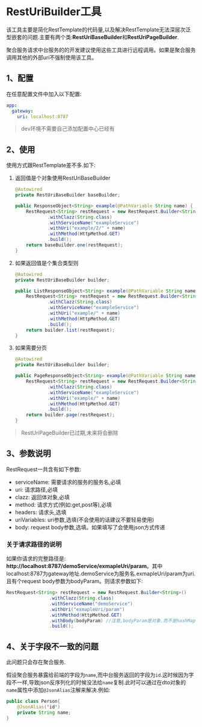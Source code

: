 # RestUriBuilder工具

该工具主要是简化RestTemplate的代码量,以及解决RestTemplate无法深层次泛型嵌套的问题.主要有两个类:**RestUriBaseBuilder**和**RestUriPageBuilder**.

聚合服务请求中台服务的的开发建议使用这些工具进行远程调用。如果是聚合服务调用其他的外部uri不强制使用该工具。

## 1、配置

在任意配置文件中加入以下配置:

```yaml
app:
  gateway:
    uri: localhost:8787
```

> dev环境不需要自己添加配置中心已经有

## 2、使用

使用方式跟RestTemplate差不多.如下:

1. 返回值是个对象使用RestUriBaseBuilder

    ```java
    @Autowired
    private RestUriBaseBuilder baseBuilder;

    public ResponseObject<String> example(@PathVariable String name) {
        RestRequest<String> restRequest = new RestRequest.Builder<String>()
                .withClazz(String.class)
                .withServiceName("exampleService")
                .withUri("example/2/" + name)
                .withMethod(HttpMethod.GET)
                .build();
        return baseBuilder.one(restRequest);
    }
    ```

1. 如果返回值是个集合类型则

    ```java
    @Autowired
    private RestUriBaseBuilder builder;
    
    public ListResponseObject<String> example(@PathVariable String name){
        RestRequest<String> restRequest = new RestRequest.Builder<String>()
                .withClazz(String.class)
                .withServiceName("exampleService")
                .withUri("example/" + name)
                .withMethod(HttpMethod.GET)
                .build();
        return builder.list(restRequest);
    }
    ```

1. 如果需要分页

    ```java
    @Autowired
    private RestUriBaseBuilder builder;
    
    public PageResponseObject<String> example(@PathVariable String name){
        RestRequest<String> restRequest = new RestRequest.Builder<String>()
                .withClazz(String.class)
                .withServiceName("exampleService")
                .withUri("example/" + name)
                .withMethod(HttpMethod.GET)
                .build();
        return builder.page(restRequest);
    }
    ```

> RestUriPageBuilder已过期,未来将会删除

## 3、参数说明

RestRequest一共含有如下参数:

- serviceName: 需要请求的服务的服务名,必填
- uri: 请求路径,必填
- clazz: 返回体对象,必填
- method: 请求方式(例如:get,post等),必填
- headers: 请求头,选填
- uriVariables: uri参数,选填(不会使用的话建议不要轻易使用)
- body: request body参数,选填。如果填写了会使用json方式传递

### 关于请求路径的说明

如果你请求的完整路径是: **http://localhost:8787/demoService/exmapleUri/param**。其中localhost:8787为gateway地址.demoService为服务名.exmapleUri/param为uri.且有个request body参数为bodyParam。则请求参数如下:

```java
RestRequest<String> restRequest = new RestRequest.Builder<String>()
                .withClazz(String.class)
                .withServiceName("demoService")
                .withUri("exmapleUri/param")
                .withMethod(HttpMethod.GET)
                .withBody(bodyParam) //注意,bodyParam是对象.而不是hashMap
                .build();
```

## 4、关于字段不一致的问题

此问题只会存在聚合服务.

假设聚合服务暴露给前端的字段为`name`,而中台服务返回的字段为`id`.这时候因为字段不一样,导致json反序列化的时候没法给`name`复制.此时可以通过在dto对象的`name`属性中添加`@JsonAlias`注解来解决.例如:

```java
public class Person{
    @JsonAlias('id')
    private String name;
}
```



